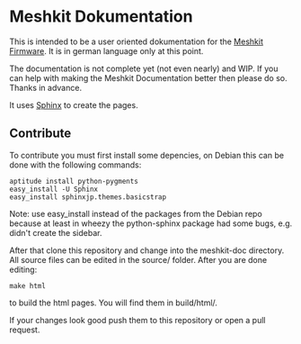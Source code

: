 Meshkit Dokumentation
=====================

This is intended to be a user oriented dokumentation for the [Meshkit Firmware](http://meshkit.freifunk.net "Meshkit Freifunk Firmware Generator").
It is in german language only at this point.

The documentation is not complete yet (not even nearly) and WIP. If you can help
with making the Meshkit Documentation better then please do so. Thanks in advance.


It uses [Sphinx](http://sphinx-doc.org/ "Sphinx Documentation") to create the pages.

Contribute
----------

To contribute you must first install some depencies, on Debian this can be done
with the following commands:

    aptitude install python-pygments
    easy_install -U Sphinx
    easy_install sphinxjp.themes.basicstrap

Note: use easy_install instead of the packages from the Debian repo because at least
in wheezy the python-sphinx package had some bugs, e.g. didn't create the sidebar.

After that clone this repository and change into the meshkit-doc directory. All source files
can be edited in the source/ folder. After you are done editing:

    make html

to build the html pages. You will find them in build/html/.

If your changes look good push them to this repository or open a pull request.
